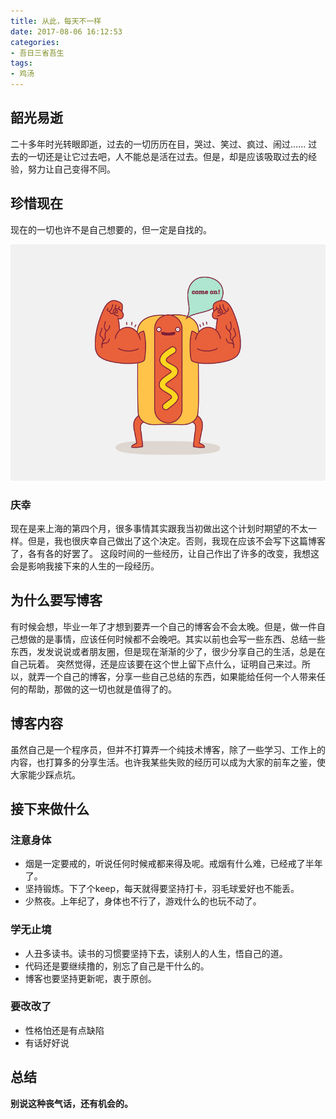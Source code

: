 ```yaml
---
title: 从此，每天不一样
date: 2017-08-06 16:12:53
categories:
- 吾日三省吾生
tags:
- 鸡汤
---
```

## 韶光易逝

二十多年时光转眼即逝，过去的一切历历在目，哭过、笑过、疯过、闹过......
过去的一切还是让它过去吧，人不能总是活在过去。但是，却是应该吸取过去的经验，努力让自己变得不同。

<!-- more -->

## 珍惜现在

现在的一切也许不是自己想要的，但一定是自找的。

<img src="/images/come_on.jpg" class="full-image" alt="加油" title="加油"/>

### 庆幸

现在是来上海的第四个月，很多事情其实跟我当初做出这个计划时期望的不太一样。但是，我也很庆幸自己做出了这个决定。否则，我现在应该不会写下这篇博客了，各有各的好罢了。
这段时间的一些经历，让自己作出了许多的改变，我想这会是影响我接下来的人生的一段经历。

## 为什么要写博客

有时候会想，毕业一年了才想到要弄一个自己的博客会不会太晚。但是，做一件自己想做的是事情，应该任何时候都不会晚吧。其实以前也会写一些东西、总结一些东西，发发说说或者朋友圈，但是现在渐渐的少了，很少分享自己的生活，总是在自己玩着。
突然觉得，还是应该要在这个世上留下点什么，证明自己来过。所以，就弄一个自己的博客，分享一些自己总结的东西，如果能给任何一个人带来任何的帮助，那做的这一切也就是值得了的。

## 博客内容

虽然自己是一个程序员，但并不打算弄一个纯技术博客，除了一些学习、工作上的内容，也打算多的分享生活。也许我某些失败的经历可以成为大家的前车之鉴，使大家能少踩点坑。

## 接下来做什么

### 注意身体

- 烟是一定要戒的，听说任何时候戒都来得及呢。戒烟有什么难，已经戒了半年了。
- 坚持锻炼。下了个keep，每天就得要坚持打卡，羽毛球爱好也不能丢。
- 少熬夜。上年纪了，身体也不行了，游戏什么的也玩不动了。

### 学无止境

- 人丑多读书。读书的习惯要坚持下去，读别人的人生，悟自己的道。
- 代码还是要继续撸的，别忘了自己是干什么的。
- 博客也要坚持更新呢，衷于原创。

### 要改改了

- 性格怕还是有点缺陷
- 有话好好说

## 总结

**别说这种丧气话，还有机会的。**





